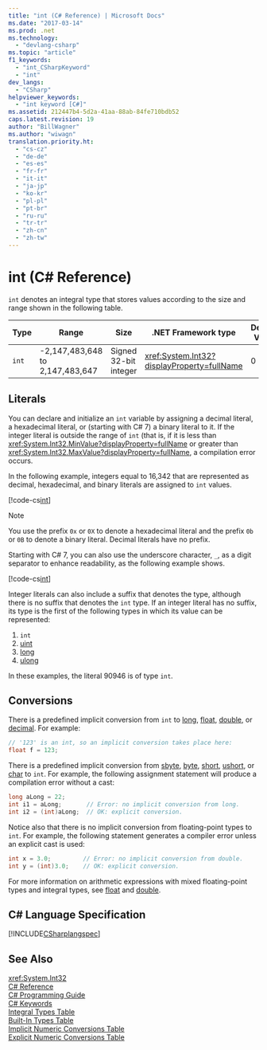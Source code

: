 ```yaml
---
title: "int (C# Reference) | Microsoft Docs"
ms.date: "2017-03-14"
ms.prod: .net
ms.technology: 
  - "devlang-csharp"
ms.topic: "article"
f1_keywords: 
  - "int_CSharpKeyword"
  - "int"
dev_langs: 
  - "CSharp"
helpviewer_keywords: 
  - "int keyword [C#]"
ms.assetid: 212447b4-5d2a-41aa-88ab-84fe710bdb52
caps.latest.revision: 19
author: "BillWagner"
ms.author: "wiwagn"
translation.priority.ht: 
  - "cs-cz"
  - "de-de"
  - "es-es"
  - "fr-fr"
  - "it-it"
  - "ja-jp"
  - "ko-kr"
  - "pl-pl"
  - "pt-br"
  - "ru-ru"
  - "tr-tr"
  - "zh-cn"
  - "zh-tw"
---
```

# int (C# Reference)

`int` denotes an integral type that stores values according to the size and range shown in the following table.  
  
|Type|Range|Size|.NET Framework type|Default Value|  
|----------|-----------|----------|-------------------------|-------------------|  
|`int`|-2,147,483,648 to 2,147,483,647|Signed 32-bit integer|<xref:System.Int32?displayProperty=fullName>|0|  
  
## Literals  
 
You can declare and initialize an `int` variable by assigning a decimal literal, a hexadecimal literal, or (starting with C# 7) a binary literal to it.  If the integer literal is outside the range of `int` (that is, if it is less than <xref:System.Int32.MinValue?displayProperty=fullName> or greater than <xref:System.Int32.MaxValue?displayProperty=fullName>, a compilation error occurs. 

In the following example, integers equal to 16,342 that are represented as decimal, hexadecimal, and binary literals are assigned to `int` values.  
  
[!code-cs[int](../../../../samples/snippets/csharp/language-reference/keywords/numeric-literals.cs#Int)]  

> [!NOTE] 
> You use the prefix `0x` or `0X` to denote a hexadecimal literal and the prefix `0b` or `0B` to denote a binary literal. Decimal literals have no prefix. 

Starting with C# 7, you can also use the underscore character, `_`, as a digit separator to enhance readability, as the following example shows.

[!code-cs[int](../../../../samples/snippets/csharp/language-reference/keywords/numeric-literals.cs#IntS)]  
 
 Integer literals can also include a suffix that denotes the type, although there is no suffix that denotes the `int` type. If an integer literal has no suffix, its type is the first of the following types in which its value can be represented: 

1. `int`
2. [uint](../../../csharp/language-reference/keywords/uint.md)
3. [long](../../../csharp/language-reference/keywords/long.md)
4. [ulong](../../../csharp/language-reference/keywords/ulong.md) 
 
In these examples, the literal 90946 is of type `int`.
  
## Conversions  
 There is a predefined implicit conversion from `int` to [long](../../../csharp/language-reference/keywords/long.md), [float](../../../csharp/language-reference/keywords/float.md), [double](../../../csharp/language-reference/keywords/double.md), or [decimal](../../../csharp/language-reference/keywords/decimal.md). For example:  
  
```cs  
// '123' is an int, so an implicit conversion takes place here:  
float f = 123;  
```  
  
 There is a predefined implicit conversion from [sbyte](../../../csharp/language-reference/keywords/sbyte.md), [byte](../../../csharp/language-reference/keywords/byte.md), [short](../../../csharp/language-reference/keywords/short.md), [ushort](../../../csharp/language-reference/keywords/ushort.md), or [char](../../../csharp/language-reference/keywords/char.md) to `int`. For example, the following assignment statement will produce a compilation error without a cast:  
  
```cs  
long aLong = 22;  
int i1 = aLong;       // Error: no implicit conversion from long.  
int i2 = (int)aLong;  // OK: explicit conversion.  
```  
  
 Notice also that there is no implicit conversion from floating-point types to `int`. For example, the following statement generates a compiler error unless an explicit cast is used:  
  
```cs  
int x = 3.0;         // Error: no implicit conversion from double.  
int y = (int)3.0;    // OK: explicit conversion.  
```  
  
 For more information on arithmetic expressions with mixed floating-point types and integral types, see [float](../../../csharp/language-reference/keywords/float.md) and [double](../../../csharp/language-reference/keywords/double.md).  
  
## C# Language Specification  
 [!INCLUDE[CSharplangspec](../../../csharp/language-reference/keywords/includes/csharplangspec_md.md)]  
  
## See Also  
 <xref:System.Int32>   
 [C# Reference](../../../csharp/language-reference/index.md)   
 [C# Programming Guide](../../../csharp/programming-guide/index.md)   
 [C# Keywords](../../../csharp/language-reference/keywords/index.md)   
 [Integral Types Table](../../../csharp/language-reference/keywords/integral-types-table.md)   
 [Built-In Types Table](../../../csharp/language-reference/keywords/built-in-types-table.md)   
 [Implicit Numeric Conversions Table](../../../csharp/language-reference/keywords/implicit-numeric-conversions-table.md)   
 [Explicit Numeric Conversions Table](../../../csharp/language-reference/keywords/explicit-numeric-conversions-table.md)